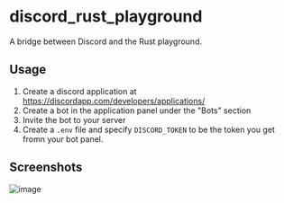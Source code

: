 # discord_rust_playground

A bridge between Discord and the Rust playground.

## Usage

1. Create a discord application at https://discordapp.com/developers/applications/
2. Create a bot in the application panel under the "Bots" section
3. Invite the bot to your server
4. Create a `.env` file and specify `DISCORD_TOKEN` to be the token you get fromn your bot panel.

## Screenshots

![image](https://i.imgur.com/G9qpHvP.png)
